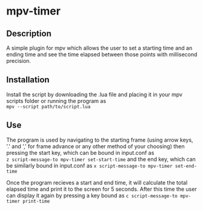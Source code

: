 # mpv-timer

## Description

A simple plugin for mpv which allows the user to set a starting time and an
ending time and see the time elapsed between those points with millisecond
precision. 

## Installation

Install the script by downloading the .lua file and placing it in your mpv
scripts folder or running the program as  
```mpv --script path/to/script.lua```

## Use

The program is used by navigating to the starting frame (using arrow keys, '.'
and ',' for frame advance or any other method of your choosing) then pressing
the start key, which can be bound in input.conf as  
```z script-message-to mpv-timer set-start-time``` 
and the end key, which can be similarly bound in input.conf as
```x script-message-to mpv-timer set-end-time```  

Once the program recieves a start and end time, it will calculate the total
elapsed time and print it to the screen for 5 seconds. After this time the user
can display it again by pressing a key bound as
```c script-message-to mpv-timer print-time```
